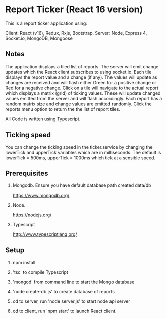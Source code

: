 # Report Ticker (React 16 version)

This is a report ticker application using:
 
Client: React (v16), Redux, Rxjs, Bootstrap. 
Server: Node, Express 4, Socket.io, MongoDB, Mongoose

Notes
-----

The application displays a tiled list of reports. The server will emit change updates which the React client subscribes to using socket.io. 
Each tile displays the report value and a change (if any). 
The values will update as changes are received and will flash either Green for a positive change or Red for a negative change.
Click on a tile will navigate to the actual report which displays a matrix (grid) of ticking values. 
These will update changed values emitted from the server and will flash accordingly. 
Each report has a random matrix size and change values are emitted randomly.
Click the reports menu option to return the the list of report tiles.

All Code is written using Typescript.

Ticking speed
-------------

You can change the ticking speed in the ticker.service by changing the lowerTick and upperTick variables which are in milliseconds. 
The default is lowerTick = 500ms, upperTick = 1000ms which tick at a sensible speed. 

Prerequisites
-------------

1. Mongodb. Ensure you have default database path created data/db

    https://www.mongodb.org/

2. Node.

    https://nodejs.org/

3. Typescript

    http://www.typescriptlang.org/


Setup
-----

1. npm install

2. 'tsc' to compile Typescript

3. 'mongod' from command line to start the Mongo database

4. 'node create-db.js' to create database of reports

5. cd to server, run 'node server.js' to start node api server

6. cd to client, run 'npm start' to launch React client.







